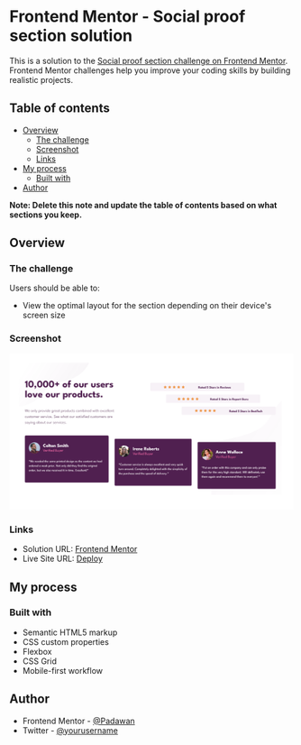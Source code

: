 # Frontend Mentor - Social proof section solution

This is a solution to the [Social proof section challenge on Frontend Mentor](https://www.frontendmentor.io/challenges/social-proof-section-6e0qTv_bA). Frontend Mentor challenges help you improve your coding skills by building realistic projects. 

## Table of contents

- [Overview](#overview)
  - [The challenge](#the-challenge)
  - [Screenshot](#screenshot)
  - [Links](#links)
- [My process](#my-process)
  - [Built with](#built-with)
- [Author](#author)

**Note: Delete this note and update the table of contents based on what sections you keep.**

## Overview

### The challenge

Users should be able to:

- View the optimal layout for the section depending on their device's screen size

### Screenshot

![Design preview for social-proof-section](./img/Screenshot.jpg)


### Links

- Solution URL: [Frontend Mentor](https://your-solution-url.com)
- Live Site URL: [Deploy]([https://your-live-site-url.com](https://soitirakis.github.io/social-proof/))

## My process

### Built with

- Semantic HTML5 markup
- CSS custom properties
- Flexbox
- CSS Grid
- Mobile-first workflow


## Author

- Frontend Mentor - [@Padawan](https://www.frontendmentor.io/profile/soitirakis)
- Twitter - [@yourusername](https://www.twitter.com/yourusername)

